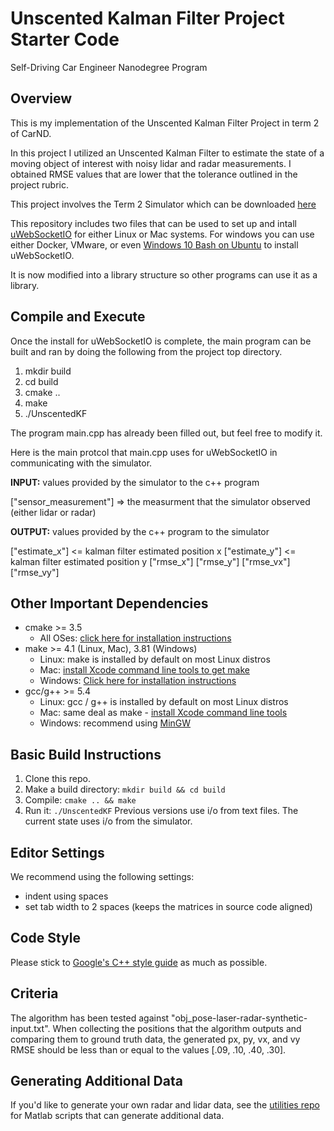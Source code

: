 # Unscented Kalman Filter Project Starter Code

Self-Driving Car Engineer Nanodegree Program

## Overview

This is my implementation of the Unscented Kalman Filter Project in term 2 of CarND.

In this project I utilized an Unscented Kalman Filter to estimate the state of a moving object of interest with noisy lidar and radar measurements. I obtained RMSE values that are lower that the tolerance outlined in the project rubric.

This project involves the Term 2 Simulator which can be downloaded [here](https://github.com/udacity/self-driving-car-sim/releases)

This repository includes two files that can be used to set up and intall [uWebSocketIO](https://github.com/uWebSockets/uWebSockets) for either Linux or Mac systems. For windows you can use either Docker, VMware, or even [Windows 10 Bash on Ubuntu](https://www.howtogeek.com/249966/how-to-install-and-use-the-linux-bash-shell-on-windows-10/) to install uWebSocketIO.

It is now modified into a library structure so other programs can use it as a library.

## Compile and Execute

Once the install for uWebSocketIO is complete, the main program can be built and ran by doing the following from the project top directory.

1. mkdir build
2. cd build
3. cmake ..
4. make
5. ./UnscentedKF

The program main.cpp has already been filled out, but feel free to modify it.

Here is the main protcol that main.cpp uses for uWebSocketIO in communicating with the simulator.

**INPUT:** values provided by the simulator to the c++ program

["sensor_measurement"] => the measurment that the simulator observed (either lidar or radar)

**OUTPUT:** values provided by the c++ program to the simulator

["estimate_x"] <= kalman filter estimated position x
["estimate_y"] <= kalman filter estimated position y
["rmse_x"]
["rmse_y"]
["rmse_vx"]
["rmse_vy"]

## Other Important Dependencies

- cmake >= 3.5
  - All OSes: [click here for installation instructions](https://cmake.org/install/)
- make >= 4.1 (Linux, Mac), 3.81 (Windows)
  - Linux: make is installed by default on most Linux distros
  - Mac: [install Xcode command line tools to get make](https://developer.apple.com/xcode/features/)
  - Windows: [Click here for installation instructions](http://gnuwin32.sourceforge.net/packages/make.htm)
- gcc/g++ >= 5.4
  - Linux: gcc / g++ is installed by default on most Linux distros
  - Mac: same deal as make - [install Xcode command line tools](https://developer.apple.com/xcode/features/)
  - Windows: recommend using [MinGW](http://www.mingw.org/)

## Basic Build Instructions

1. Clone this repo.
2. Make a build directory: `mkdir build && cd build`
3. Compile: `cmake .. && make`
4. Run it: `./UnscentedKF` Previous versions use i/o from text files.  The current state uses i/o
from the simulator.

## Editor Settings

We recommend using the following settings:

- indent using spaces
- set tab width to 2 spaces (keeps the matrices in source code aligned)

## Code Style

Please stick to [Google's C++ style guide](https://google.github.io/styleguide/cppguide.html) as much as possible.

## Criteria

The algorithm has been tested against "obj_pose-laser-radar-synthetic-input.txt". When collecting the positions that the algorithm outputs and comparing them to ground truth data, the generated px, py, vx, and vy RMSE should be less than or equal to the values [.09, .10, .40, .30].

## Generating Additional Data

If you'd like to generate your own radar and lidar data, see the
[utilities repo](https://github.com/udacity/CarND-Mercedes-SF-Utilities) for
Matlab scripts that can generate additional data.
